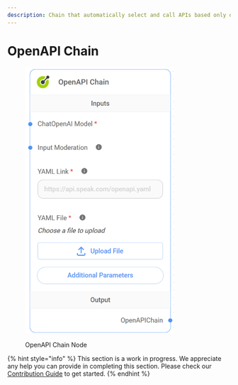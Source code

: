 ```yaml
---
description: Chain that automatically select and call APIs based only on an OpenAPI spec.
---
```


# OpenAPI Chain

<figure><img src="../../../.gitbook/assets/image--25---1-.png" alt="" width="335"><figcaption><p>OpenAPI Chain Node</p></figcaption></figure>

{% hint style="info" %}
This section is a work in progress. We appreciate any help you can provide in completing this section. Please check our [Contribution Guide](../../../contributing/) to get started.
{% endhint %}
